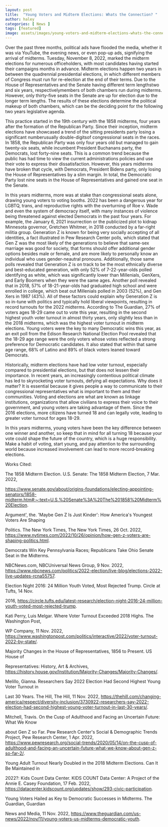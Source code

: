 ```yaml
---
layout: post
title:  "Young Voters and Midterm Elections: Whats the Connection? "
author: haley
categories: [ News ]
tags: [featured]
image: assets/images/young-voters-and-midterm-elections-whats-the-connection-.png
---
```


Over the past three months, political ads have flooded the media, whether it was via YouTube, the evening news, or even pop-up ads, signifying the arrival of midterms. Tuesday, November 8, 2022, marked the midterm elections for numerous officeholders, with most candidates having started their campaigns months in advance. Midterm elections happen two years in between the quadrennial presidential elections, in which different members of Congress must run for re-election at the end of their terms. Due to the House of Representatives and the Senate having different term lengthstwo and six years, respectivelymembers of both chambers run during midterms. However, only thirty-five seats in the Senate are up for election due to the longer term lengths. The results of these elections determine the political makeup of both chambers, which can be the deciding point for the following two years legislative agenda.  

This practice started in the 19th century with the 1858 midterms, four years after the formation of the Republican Party. Since their inception, midterm elections have showcased a trend of the sitting presidents party losing a significant numberusually double-digitsof congressional seats in the races. In 1858, the Republican Party was only four years old but managed to gain twenty-six seats, while incumbent President Buchanans party, the Democrats, lost forty-nine seats. This is a common trend because the public has had time to view the current administrations policies and use their vote to express their dissatisfaction. However, this years midterms have broken that cycle, with Democrats, President Bidens party, only losing the House of Representatives by a slim margin. In total, the Democratic Party lost nine seats in the House of Representatives and gained one seat in the Senate.  

In this years midterms, more was at stake than congressional seats alone, drawing young voters to voting booths. 2022 has been a dangerous year for LGBTQ, trans, and reproductive rights with the overturning of Roe v. Wade and even the system of democracy itself, with many instances of violence being threatened against elected Democrats in the past four years. For example, the January 6, 2021 insurrection or the publicized plot to kidnap Minnesota governor, Gretchen Whitmer, in 2018 conducted by a far-right militia group. Generation Z is known for being very socially accepting of all identities, a fact illustrated in Pew Research Center polls, which stated that Gen Z was the most likely of the generations to believe that same-sex marriage was good for society, that forms should offer additional gender options besides male or female, and are more likely to personally know an individual who uses gender-neautral pronouns. Additionally, those same polls revealed that Generation Z is on track to be the most ethnically diverse and best-educated generation, with only 52% of 7-22-year-olds polled identifying as white, which was significantly lower than Millenials, GenXers, and Early Boomers when they were the same ages. Another poll revealed that in 2018, 57% of 18-21-year-olds had graduated high school and were enrolled in college, which beat out Millenials polled in 2003 (52%), and Gen Xers in 1987 (43%). All of these factors could explain why Generation Z is so in-tune with politics and typically hold liberal viewpoints, resulting in record turnouts for the 2022 midterms. According to The Guardian, 27% of voters ages 18-29 came out to vote this year, resulting in the second highest youth voter turnout in almost thirty years, only slightly less than in the 2018 midterms, which was the highest voter turnout in midterm elections. Young voters were the key to many Democratic wins this year, as an exit poll from the Edison Research National Election Pool revealed that the 18-29 age range were the only voters whose votes reflected a strong preference for Democratic candidates. It also stated that within that same age range, 68% of Latino and 89% of black voters leaned toward Democrats.

Historically, midterm elections have had low voter turnout, especially compared to presidential elections, but that does not lessen their importance. In recent years, an increasingly contentious political climate has led to skyrocketing voter turnouts, defying all expectations. Why does it matter? It is essential because it gives people a way to communicate to their congressional representatives what is important to them and their communities. Voting and elections are what are known as linkage institutions, organizations that allow civilians to express their voice to their government, and young voters are taking advantage of them. Since the 2016 elections, more citizens have turned 18 and can legally vote, leading to greater voter turnout for ages 18-29.  

In this years midterms, young voters have been the key difference between one winner and another, so keep that in mind for all turning 18 because your vote could shape the future of the country, which is a huge responsibility. Make a habit of voting, start young, and pay attention to the surrounding world because increased involvement can lead to more record-breaking elections. 

Works Cited:

The 1858 Midterm Election. U.S. Senate: The 1858 Midterm Election, 7 Mar. 2022, 

https://www.senate.gov/about/origins-foundations/electing-appointing-senators/1858-midterm.htm#:~:text=U.S.%20Senate%3A%20The%201858%20Midterm%20Election. 

Argument', the. 'Maybe Gen Z Is Just Kinder': How America's Youngest Voters Are Shaping 

Politics. The New York Times, The New York Times, 26 Oct. 2022, https://www.nytimes.com/2022/10/26/opinion/how-gen-z-voters-are-shaping-politics.html. 

Democrats Win Key Pennsylvania Races; Republicans Take Ohio Senate Seat in the Midterms. 

NBCNews.com, NBCUniversal News Group, 9 Nov. 2022, https://www.nbcnews.com/politics/2022-election/live-blog/elections-2022-live-updates-rcna55757. 

Election Night 2016: 24 Million Youth Voted, Most Rejected Trump. Circle at Tufts, 14 Nov. 

2016, https://circle.tufts.edu/latest-research/election-night-2016-24-million-youth-voted-most-rejected-trump. 

Kati Perry, Luis Melgar. Where Voter Turnout Exceeded 2018 Highs. The Washington Post, 

WP Company, 11 Nov. 2022, https://www.washingtonpost.com/politics/interactive/2022/voter-turnout-2022-by-state/. 

Majority Changes in the House of Representatives, 1856 to Present. US House of 

Representatives: History, Art & Archives, https://history.house.gov/Institution/Majority-Changes/Majority-Changes/. 

Melillo, Gianna. Researchers Say 2022 Election Had Second Highest Young Voter Turnout in 

Last 30 Years. The Hill, The Hill, 11 Nov. 2022, https://thehill.com/changing-america/respect/diversity-inclusion/3730922-researchers-say-2022-election-had-second-highest-young-voter-turnout-in-last-30-years/. 

Mitchell, Travis. On the Cusp of Adulthood and Facing an Uncertain Future: What We Know 

about Gen Z so Far. Pew Research Center's Social & Demographic Trends Project, Pew Research Center, 1 Apr. 2022, https://www.pewresearch.org/social-trends/2020/05/14/on-the-cusp-of-adulthood-and-facing-an-uncertain-future-what-we-know-about-gen-z-so-far-2/. 

Young Adult Turnout Nearly Doubled in the 2018 Midterm Elections. Can It Be Maintained in 

2022?: Kids Count Data Center. KIDS COUNT Data Center: A Project of the Annie E. Casey Foundation, 17 Feb. 2022, https://datacenter.kidscount.org/updates/show/293-civic-participation. 

Young Voters Hailed as Key to Democratic Successes in Midterms. The Guardian, Guardian 

News and Media, 11 Nov. 2022, https://www.theguardian.com/us-news/2022/nov/11/young-voters-us-midterms-democratic-youth. 


